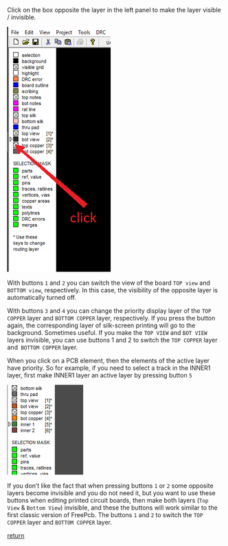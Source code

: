 Click on the box opposite the layer in the left panel to make the layer visible / invisible.

![](pictures/layer_vis.png)

With buttons `1` and `2` you can switch the view of the board `TOP view` and `BOTTOM view`, respectively. In this case, the visibility of the opposite layer is automatically turned off.

With buttons `3` and `4` you can change the priority display layer of the `TOP COPPER` layer and `BOTTOM COPPER` layer, respectively. If you press the button again, the corresponding layer of silk-screen printing will go to the background. Sometimes useful. If you make the `TOP VIEW` and `BOT VIEW` layers invisible, you can use buttons 1 and 2 to switch the `TOP COPPER` layer and` BOTTOM COPPER` layer.

When you click on a PCB element, then the elements of the active layer have priority. So for example, if you need to select a track in the INNER1 layer, first make INNER1 layer an active layer by pressing button `5`

![](pictures/active_layer.png)

If you don’t like the fact that when pressing buttons `1` or `2` some opposite layers become invisible and you do not need it, but you want to use these buttons when editing printed circuit boards, then make both layers (`Top View` & `Bottom View`) invisible, and these the buttons will work similar to the first classic version of FreePcb. The buttons `1` and `2` to switch the `TOP COPPER` layer and `BOTTOM COPPER` layer. 

[return](How_to.md)
